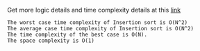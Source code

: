 Get more logic details and time complexity details at this [link](https://www.geeksforgeeks.org/python-program-for-insertion-sort/?ref=lbp)


````
The worst case time complexity of Insertion sort is O(N^2)
The average case time complexity of Insertion sort is O(N^2)
The time complexity of the best case is O(N).
The space complexity is O(1)
````